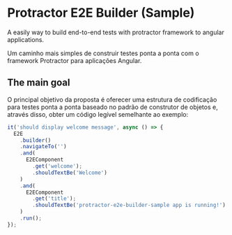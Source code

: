 # Protractor E2E Builder (Sample)

A easily way to build end-to-end tests with protractor framework to angular applications.

Um caminho mais simples de construir testes ponta a ponta com o framework Protractor para aplicações Angular.

## The main goal

O principal objetivo da proposta é oferecer uma estrutura de codificação para testes ponta a ponta baseado no padrão de construtor de objetos e, através disso, obter um código legível semelhante ao exemplo:

```typescript
it('should display welcome message', async () => {
  E2E
    .builder()
    .navigateTo('')
    .and(
      E2EComponent
        .get('welcome');
        .shouldTextBe('Welcome')
    )
    .and(
      E2EComponent
        .get('title');
        .shouldTextBe('protractor-e2e-builder-sample app is running!')
    )
    .run();
});
```
